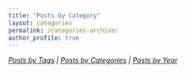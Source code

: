 ```yaml
---
title: "Posts by Category"
layout: categories
permalink: /categories-archive/
author_profile: true
---
```



_[Posts by Tags](/blog/tags/) | [Posts by Categories](/blog/category/) | [Posts by Year](/blog/year-archive/)_

